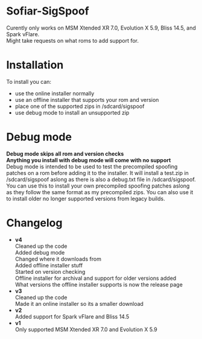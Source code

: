 # Sofiar-SigSpoof
Curently only works on MSM Xtended XR 7.0, Evolution X 5.9, Bliss 14.5, and Spark vFlare.   
Might take requests on what roms to add support for.

# Installation
To install you can:
- use the online installer normally
- use an offline installer that supports your rom and version
- place one of the supported zips in /sdcard/sigspoof
- use debug mode to install an unsupported zip

# Debug mode
**Debug mode skips all rom and version checks**  
**Anything you install with debug mode will come with no support**  
Debug mode is intended to be used to test the precompiled spoofing patches on a rom before adding it to the installer. It will install a test.zip in /sdcard/sigspoof aslong as there is also a debug.txt file in /sdcard/sigspoof. You can use this to install your own precompiled spoofing patches aslong as they follow the same format as my precompiled zips. You can also use it to install older no longer supported versions from legacy builds.

# Changelog
- **v4**  
Cleaned up the code  
Added debug mode  
Changed where it downloads from  
Added offline installer stuff  
Started on version checking  
Offline installer for archival and support for older versions added  
What versions the offline installer supports is now the release page  
- **v3**  
Cleaned up the code  
Made it an online installer so its a smaller download  
- **v2**  
Added support for Spark vFlare and Bliss 14.5  
- **v1**  
Only supported MSM Xtended XR 7.0 and Evolution X 5.9  
